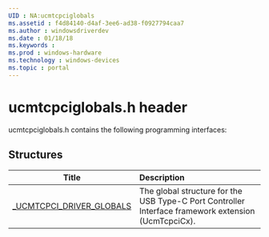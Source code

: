 ```yaml
---
UID : NA:ucmtcpciglobals
ms.assetid : f4d84140-d4af-3ee6-ad38-f0927794caa7
ms.author : windowsdriverdev
ms.date : 01/18/18
ms.keywords : 
ms.prod : windows-hardware
ms.technology : windows-devices
ms.topic : portal
---
```


# ucmtcpciglobals.h header



ucmtcpciglobals.h contains the following programming interfaces:







## Structures
| Title | Description |
| ---- |:---- |
| [_UCMTCPCI_DRIVER_GLOBALS](ns-ucmtcpciglobals-_ucmtcpci_driver_globals.md) | The global structure for the USB Type-C Port Controller Interface framework extension (UcmTcpciCx). |